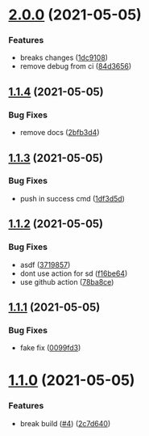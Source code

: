 # [2.0.0](https://github.com/bgiori/skylab-ios-client/compare/v1.1.4...v2.0.0) (2021-05-05)


### Features

* breaks changes ([1dc9108](https://github.com/bgiori/skylab-ios-client/commit/1dc910872167d02d261ad26c86ec7a07d2850f1a))
* remove debug from ci ([84d3656](https://github.com/bgiori/skylab-ios-client/commit/84d36565f757be78d3f74bda813ff4ca0866c052))

## [1.1.4](https://github.com/bgiori/skylab-ios-client/compare/v1.1.3...v1.1.4) (2021-05-05)


### Bug Fixes

* remove docs ([2bfb3d4](https://github.com/bgiori/skylab-ios-client/commit/2bfb3d43141a5a9fd4d4acf7b81648fd9e1a32b0))

## [1.1.3](https://github.com/bgiori/skylab-ios-client/compare/v1.1.2...v1.1.3) (2021-05-05)


### Bug Fixes

* push in success cmd ([1df3d5d](https://github.com/bgiori/skylab-ios-client/commit/1df3d5def17f91004e9f5c67c6b239e96849fcc1))

## [1.1.2](https://github.com/bgiori/skylab-ios-client/compare/v1.1.1...v1.1.2) (2021-05-05)


### Bug Fixes

* asdf ([3719857](https://github.com/bgiori/skylab-ios-client/commit/37198577fe0667d962f038ebc059eef16d721d5a))
* dont use action for sd ([f16be64](https://github.com/bgiori/skylab-ios-client/commit/f16be64e3e4477be806f2b564ff56ff1f50d57c1))
* use github action ([78ba8ce](https://github.com/bgiori/skylab-ios-client/commit/78ba8ce11b1ac6aaac5f8a77541006d7302e7206))

## [1.1.1](https://github.com/bgiori/skylab-ios-client/compare/v1.1.0...v1.1.1) (2021-05-05)


### Bug Fixes

* fake fix ([0099fd3](https://github.com/bgiori/skylab-ios-client/commit/0099fd3bcbaca880605fd67aab96a37894c5e406))

# [1.1.0](https://github.com/bgiori/skylab-ios-client/compare/v1.0.2...v1.1.0) (2021-05-05)


### Features

* break build ([#4](https://github.com/bgiori/skylab-ios-client/issues/4)) ([2c7d640](https://github.com/bgiori/skylab-ios-client/commit/2c7d64064d99cab7ac80fdd6a7f024a5c5aa7c6b))
